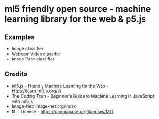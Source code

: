 # ml5 friendly open source - machine learning library for the web  & p5.js

## Examples
- Image classifier
- Webcam Video classifier
- Image Pose classifier


## Credits
- ml5.js - Friendly Machine Learning for the Web - https://learn.ml5js.org/#/
- The Coding Train - Beginner's Guide to Machine Learning in JavaScript with ml5.js
- Image-Net: image-net.org/index
- MIT License - https://opensource.org/licenses/MIT